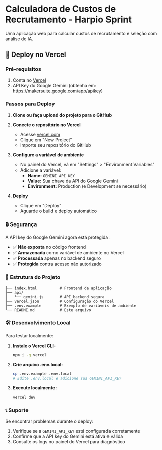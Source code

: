 # Calculadora de Custos de Recrutamento - Harpio Sprint

Uma aplicação web para calcular custos de recrutamento e seleção com análise de IA.

## 🚀 Deploy no Vercel

### Pré-requisitos
1. Conta no [Vercel](https://vercel.com)
2. API Key do Google Gemini (obtenha em: https://makersuite.google.com/app/apikey)

### Passos para Deploy

1. **Clone ou faça upload do projeto para o GitHub**

2. **Conecte o repositório no Vercel**
   - Acesse [vercel.com](https://vercel.com)
   - Clique em "New Project"
   - Importe seu repositório do GitHub

3. **Configure a variável de ambiente**
   - No painel do Vercel, vá em "Settings" > "Environment Variables"
   - Adicione a variável:
     - **Name:** `GEMINI_API_KEY`
     - **Value:** Sua chave da API do Google Gemini
     - **Environment:** Production (e Development se necessário)

4. **Deploy**
   - Clique em "Deploy"
   - Aguarde o build e deploy automático

### 🔒 Segurança

A API key do Google Gemini agora está protegida:
- ✅ **Não exposta** no código frontend
- ✅ **Armazenada** como variável de ambiente no Vercel
- ✅ **Processada** apenas no backend seguro
- ✅ **Protegida** contra acesso não autorizado

### 📁 Estrutura do Projeto

```
├── index.html          # Frontend da aplicação
├── api/
│   └── gemini.js       # API backend segura
├── vercel.json         # Configuração do Vercel
├── .env.example        # Exemplo de variáveis de ambiente
└── README.md           # Este arquivo
```

### 🛠️ Desenvolvimento Local

Para testar localmente:

1. **Instale o Vercel CLI:**
   ```bash
   npm i -g vercel
   ```

2. **Crie arquivo .env.local:**
   ```bash
   cp .env.example .env.local
   # Edite .env.local e adicione sua GEMINI_API_KEY
   ```

3. **Execute localmente:**
   ```bash
   vercel dev
   ```

### 📞 Suporte

Se encontrar problemas durante o deploy:
1. Verifique se a `GEMINI_API_KEY` está configurada corretamente
2. Confirme que a API key do Gemini está ativa e válida
3. Consulte os logs no painel do Vercel para diagnóstico
